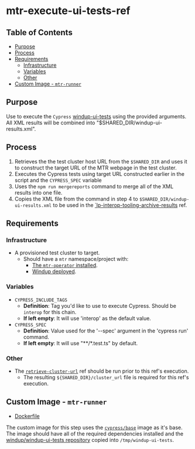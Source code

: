 # mtr-execute-ui-tests-ref<!-- omit from toc -->

## Table of Contents<!-- omit from toc -->

- [Purpose](#purpose)
- [Process](#process)
- [Requirements](#requirements)
  - [Infrastructure](#infrastructure)
  - [Variables](#variables)
  - [Other](#other)
- [Custom Image - `mtr-runner`](#custom-image---mtr-runner)

## Purpose

Use to execute the `Cypress` [windup-ui-tests](https://github.com/windup/windup-ui-tests) using the provided arguments. All XML results will be combined into "$SHARED_DIR/windup-ui-results.xml".

## Process

1. Retrieves the the test cluster host URL from the `$SHARED_DIR` and uses it to construct the target URL of the MTR webpage in the test cluster.
2. Executes the Cypress tests using target URL constructed earlier in the script and the `CYPRESS_SPEC` variable
3. Uses the `npm run mergereports` command to merge all of the XML results into one file.
4. Copies the XML file from the command in step 4 to `$SHARED_DIR/windup-ui-results.xml` to be used in the [`lp-interop-tooling-archive-results](../../lp-interop-tooling/archive-results/README.md) ref.

## Requirements

### Infrastructure

- A provisioned test cluster to target.
  - Should have a `mtr` namespace/project with:
    - [The `mtr-operator` installed](../install/README.md).
    - [Windup deployed](../deploy-windup/README.md).

### Variables

- `CYPRESS_INCLUDE_TAGS`
  - **Definition**: Tag you'd like to use to execute Cypress. Should be `interop` for this chain.
  - **If left empty**: It will use 'interop' as the default value.
- `CYPRESS_SPEC`
  - **Definition**: Value used for the '--spec' argument in the 'cypress run' command.
  - **If left empty**: It will use "**/*.test.ts" by default.

### Other

- The [`retrieve-cluster-url`](../retrieve-cluster-url/README.md) ref should be run prior to this ref's execution.
  - The resulting `${SHARED_DIR}/cluster_url` file is required for this ref's execution.

## Custom Image - `mtr-runner`

- [Dockerfile](https://github.com/windup/windup-ui-tests/blob/main/dockerfiles/interop/Dockerfile)

The custom image for this step uses the [`cypress/base`](https://hub.docker.com/r/cypress/base) image as it's base. The image should have all of the required dependencies installed and the [windup/windup-ui-tests repository](https://github.com/windup/windup-ui-tests) copied into `/tmp/windup-ui-tests`.